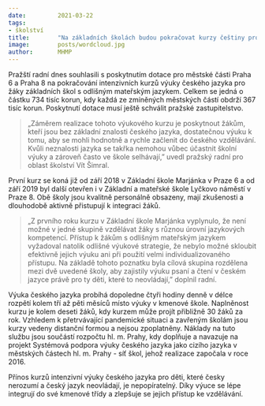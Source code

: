 ```yaml
---
date:         2021-03-22
tags:         
- školství
title:        "Na základních školách budou pokračovat kurzy češtiny pro děti s odlišným mateřským jazykem"
image: 	      posts/wordcloud.jpg
author:       MHMP
---
```


Pražští radní dnes souhlasili s poskytnutím dotace pro městské části Praha 6 a Praha 8 na pokračování intenzivních kurzů výuky českého jazyka pro žáky základních škol s odlišným mateřským jazykem. Celkem se jedná o částku 734 tisíc korun, kdy každá ze zmíněných městských částí obdrží 367 tisíc korun. Poskytnutí dotace musí ještě schválit pražské zastupitelstvo.

> „Záměrem realizace tohoto výukového kurzu je poskytnout žákům, kteří jsou bez základní znalosti českého jazyka, dostatečnou výuku k tomu, aby se mohli hodnotně a rychle začlenit do českého vzdělávání. Kvůli neznalosti jazyka se takřka nemohou vůbec účastnit školní výuky a zároveň často ve škole selhávají,” uvedl pražský radní pro oblast školství Vít Šimral.

První kurz se koná již od září 2018 v Základní škole Marjánka v Praze 6 a od září 2019 byl další otevřen i v Základní a mateřské škole Lyčkovo náměstí v Praze 8. Obě školy jsou kvalitně personálně obsazeny, mají zkušenosti a dlouhodobě aktivně přistupují k integraci žáků.

> „Z prvního roku kurzu v Základní škole Marjánka vyplynulo, že není možné v jedné skupině vzdělávat žáky s různou úrovní jazykových kompetencí. Přístup k žákům s odlišným mateřským jazykem vyžadoval natolik odlišné výukové strategie, že nebylo možné skloubit efektivně jejich výuku ani při použití velmi individualizovaného přístupu. Na základě tohoto poznatku byla cílová skupina rozdělena mezi dvě uvedené školy, aby zajistily výuku psaní a čtení v českém jazyce právě pro ty děti, které to neovládají,” doplnil radní.

Výuka českého jazyka probíhá dopoledne čtyři hodiny denně v délce rozpětí kolem tří až pěti měsíců místo výuky v kmenové škole. Naplněnost kurzu je kolem deseti žáků, kdy kurzem může projít přibližně 30 žáků za rok. Vzhledem k přetrvávající pandemické situaci a zavřeným školám jsou kurzy vedeny distanční formou a nejsou zpoplatněny. Náklady na tuto službu jsou součástí rozpočtu hl. m. Prahy, kdy doplňuje a navazuje na projekt Systémová podpora výuky českého jazyka jako cizího jazyka v městských částech hl. m. Prahy - síť škol, jehož realizace započala v roce 2016.

Přínos kurzů intenzivní výuky českého jazyka pro děti, které česky nerozumí a český jazyk neovládají, je nepopíratelný. Díky výuce se lépe integrují do své kmenové třídy a zlepšuje se jejich přístup ke vzdělávání.
